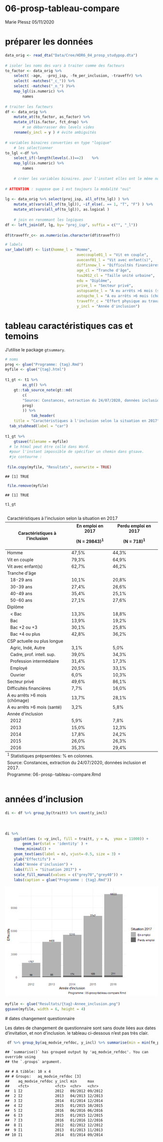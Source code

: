 06-prosp-tableau-compare
================
Marie Plessz
05/11/2020

# préparer les données

``` r
data_orig <- read_dta("Data/Cree/HDR6_04_prosp_studypop.dta")

# isoler les noms des vars à traiter comme des facteurs
to_factor <- data_orig %>%
    select( -age,  -proj_isp, -fm_per_inclusion, -traveffr) %>% 
    select( -matches("_c_")) %>% 
    select( -matches("_n_") )%>%                        
    map_lgl(is.numeric) %>%
        names

# traiter les facteurs
df <- data_orig %>% 
    mutate_at(to_factor, as_factor) %>% 
    mutate_if(is.factor, fct_drop) %>% 
        # se débarrasser des levels vides
    rename(y_incl = y ) # évite ambiguités

# variables binaires converties en type "logique"
    # les sélectionner
to_lgl <-df %>%
    select_if(~length(levels(.))==2)    %>% 
    map_lgl(is.numeric) %>%
        names

    # créer les variables binaires. pour l'instant elles ont le même nom dans un autre objet.

# ATTENTION : suppose que 1 est toujours la modalité "oui"

lg <- data_orig %>% select(proj_isp, all_of(to_lgl) ) %>% 
    mutate_at(vars(all_of(to_lgl)), ~if_else(. == 1, "T", "F") ) %>% 
    mutate_at(vars(all_of(to_lgl)), as.logical ) 

    # join en renommant les logiques
df <- left_join(df, lg, by= "proj_isp", suffix = c("", "_l"))

df$traveffr_c<- as.numeric(as.character(df$traveffr))
```

``` r
# labels
var_label(df) <- list(homme_l = "Homme", 
                                 aveccouple01_l = "Vit en couple",
                                 avecenf01_l = "Vit avec enfant(s)",
                                 diffinnow_l = "Difficultés financières",
                                 age_cl = "Tranche d'âge",
                                 tuu2012_cl = "Taille unité urbaine",
                                 edu = "Diplôme",
                                 prive_l = "Secteur privé",
                                 astopsante_l = "A eu arrêts >6 mois (santé)",
                                 astopcho_l = "A eu arrêts >6 mois (chômage)",
                                 traveffr_c = "Effort physique au travail (max=14)",
                                 y_incl = "Année d'inclusion")
```

# tableau caractéristiques cas et temoins

J’utilise le package `gtsummary`.

``` r
# noms
prog <- glue("Programme: {tag}.Rmd")
myfile <- glue("{tag}.html")

t1_gt <- t1 %>% 
        as_gt() %>% 
    gt::tab_source_note(gt::md(
        c(
        "Source: Constances, extraction du 24/07/2020, données inclusion et 2017.", 
        prog)   
        )) %>% 
            tab_header(
    title = "Caractéristiques à l'inclusion selon la situation en 2017"  )   %>%
  tab_stubhead(label = "car") 

t1_gt %>% 
    gtsave(filename = myfile)
  # le htmal peut être collé dans Word.
  #pour l'instant impossible de spécifier un chemin dans gtsave.
  #je contourne : 
  
 file.copy(myfile, "Resultats", overwrite = TRUE)
```

    ## [1] TRUE

``` r
 file.remove(myfile)
```

    ## [1] TRUE

``` r
t1_gt 
```

<div id="ozdraxxrrx" style="overflow-x:auto;overflow-y:auto;width:auto;height:auto;">
<style>html {
  font-family: -apple-system, BlinkMacSystemFont, 'Segoe UI', Roboto, Oxygen, Ubuntu, Cantarell, 'Helvetica Neue', 'Fira Sans', 'Droid Sans', Arial, sans-serif;
}

#ozdraxxrrx .gt_table {
  display: table;
  border-collapse: collapse;
  margin-left: auto;
  margin-right: auto;
  color: #333333;
  font-size: 13px;
  font-weight: normal;
  font-style: normal;
  background-color: #FFFFFF;
  width: auto;
  border-top-style: solid;
  border-top-width: 2px;
  border-top-color: #A8A8A8;
  border-right-style: none;
  border-right-width: 2px;
  border-right-color: #D3D3D3;
  border-bottom-style: solid;
  border-bottom-width: 2px;
  border-bottom-color: #A8A8A8;
  border-left-style: none;
  border-left-width: 2px;
  border-left-color: #D3D3D3;
}

#ozdraxxrrx .gt_heading {
  background-color: #FFFFFF;
  text-align: center;
  border-bottom-color: #FFFFFF;
  border-left-style: none;
  border-left-width: 1px;
  border-left-color: #D3D3D3;
  border-right-style: none;
  border-right-width: 1px;
  border-right-color: #D3D3D3;
}

#ozdraxxrrx .gt_title {
  color: #333333;
  font-size: 125%;
  font-weight: initial;
  padding-top: 4px;
  padding-bottom: 4px;
  padding-left: 5px;
  padding-right: 5px;
  border-bottom-color: #FFFFFF;
  border-bottom-width: 0;
}

#ozdraxxrrx .gt_subtitle {
  color: #333333;
  font-size: 85%;
  font-weight: initial;
  padding-top: 0;
  padding-bottom: 6px;
  padding-left: 5px;
  padding-right: 5px;
  border-top-color: #FFFFFF;
  border-top-width: 0;
}

#ozdraxxrrx .gt_bottom_border {
  border-bottom-style: solid;
  border-bottom-width: 2px;
  border-bottom-color: #D3D3D3;
}

#ozdraxxrrx .gt_col_headings {
  border-top-style: solid;
  border-top-width: 2px;
  border-top-color: #D3D3D3;
  border-bottom-style: solid;
  border-bottom-width: 2px;
  border-bottom-color: #D3D3D3;
  border-left-style: none;
  border-left-width: 1px;
  border-left-color: #D3D3D3;
  border-right-style: none;
  border-right-width: 1px;
  border-right-color: #D3D3D3;
}

#ozdraxxrrx .gt_col_heading {
  color: #333333;
  background-color: #FFFFFF;
  font-size: 100%;
  font-weight: normal;
  text-transform: inherit;
  border-left-style: none;
  border-left-width: 1px;
  border-left-color: #D3D3D3;
  border-right-style: none;
  border-right-width: 1px;
  border-right-color: #D3D3D3;
  vertical-align: bottom;
  padding-top: 5px;
  padding-bottom: 6px;
  padding-left: 5px;
  padding-right: 5px;
  overflow-x: hidden;
}

#ozdraxxrrx .gt_column_spanner_outer {
  color: #333333;
  background-color: #FFFFFF;
  font-size: 100%;
  font-weight: normal;
  text-transform: inherit;
  padding-top: 0;
  padding-bottom: 0;
  padding-left: 4px;
  padding-right: 4px;
}

#ozdraxxrrx .gt_column_spanner_outer:first-child {
  padding-left: 0;
}

#ozdraxxrrx .gt_column_spanner_outer:last-child {
  padding-right: 0;
}

#ozdraxxrrx .gt_column_spanner {
  border-bottom-style: solid;
  border-bottom-width: 2px;
  border-bottom-color: #D3D3D3;
  vertical-align: bottom;
  padding-top: 5px;
  padding-bottom: 5px;
  overflow-x: hidden;
  display: inline-block;
  width: 100%;
}

#ozdraxxrrx .gt_group_heading {
  padding-top: 1px;
  padding-bottom: 1px;
  padding-left: 5px;
  padding-right: 5px;
  color: #333333;
  background-color: #FFFFFF;
  font-size: 100%;
  font-weight: initial;
  text-transform: inherit;
  border-top-style: solid;
  border-top-width: 2px;
  border-top-color: #D3D3D3;
  border-bottom-style: solid;
  border-bottom-width: 2px;
  border-bottom-color: #D3D3D3;
  border-left-style: none;
  border-left-width: 1px;
  border-left-color: #D3D3D3;
  border-right-style: none;
  border-right-width: 1px;
  border-right-color: #D3D3D3;
  vertical-align: middle;
}

#ozdraxxrrx .gt_empty_group_heading {
  padding: 0.5px;
  color: #333333;
  background-color: #FFFFFF;
  font-size: 100%;
  font-weight: initial;
  border-top-style: solid;
  border-top-width: 2px;
  border-top-color: #D3D3D3;
  border-bottom-style: solid;
  border-bottom-width: 2px;
  border-bottom-color: #D3D3D3;
  vertical-align: middle;
}

#ozdraxxrrx .gt_from_md > :first-child {
  margin-top: 0;
}

#ozdraxxrrx .gt_from_md > :last-child {
  margin-bottom: 0;
}

#ozdraxxrrx .gt_row {
  padding-top: 1px;
  padding-bottom: 1px;
  padding-left: 5px;
  padding-right: 5px;
  margin: 10px;
  border-top-style: solid;
  border-top-width: 1px;
  border-top-color: #D3D3D3;
  border-left-style: none;
  border-left-width: 1px;
  border-left-color: #D3D3D3;
  border-right-style: none;
  border-right-width: 1px;
  border-right-color: #D3D3D3;
  vertical-align: middle;
  overflow-x: hidden;
}

#ozdraxxrrx .gt_stub {
  color: #333333;
  background-color: #FFFFFF;
  font-size: 100%;
  font-weight: initial;
  text-transform: inherit;
  border-right-style: solid;
  border-right-width: 2px;
  border-right-color: #D3D3D3;
  padding-left: 5px;
  padding-right: 5px;
}

#ozdraxxrrx .gt_stub_row_group {
  color: #333333;
  background-color: #FFFFFF;
  font-size: 100%;
  font-weight: initial;
  text-transform: inherit;
  border-right-style: solid;
  border-right-width: 2px;
  border-right-color: #D3D3D3;
  padding-left: 5px;
  padding-right: 5px;
  vertical-align: top;
}

#ozdraxxrrx .gt_row_group_first td {
  border-top-width: 2px;
}

#ozdraxxrrx .gt_summary_row {
  color: #333333;
  background-color: #FFFFFF;
  text-transform: inherit;
  padding-top: 1px;
  padding-bottom: 1px;
  padding-left: 5px;
  padding-right: 5px;
}

#ozdraxxrrx .gt_first_summary_row {
  border-top-style: solid;
  border-top-color: #D3D3D3;
}

#ozdraxxrrx .gt_first_summary_row.thick {
  border-top-width: 2px;
}

#ozdraxxrrx .gt_last_summary_row {
  padding-top: 1px;
  padding-bottom: 1px;
  padding-left: 5px;
  padding-right: 5px;
  border-bottom-style: solid;
  border-bottom-width: 2px;
  border-bottom-color: #D3D3D3;
}

#ozdraxxrrx .gt_grand_summary_row {
  color: #333333;
  background-color: #FFFFFF;
  text-transform: inherit;
  padding-top: 1px;
  padding-bottom: 1px;
  padding-left: 5px;
  padding-right: 5px;
}

#ozdraxxrrx .gt_first_grand_summary_row {
  padding-top: 1px;
  padding-bottom: 1px;
  padding-left: 5px;
  padding-right: 5px;
  border-top-style: double;
  border-top-width: 6px;
  border-top-color: #D3D3D3;
}

#ozdraxxrrx .gt_striped {
  background-color: rgba(128, 128, 128, 0.05);
}

#ozdraxxrrx .gt_table_body {
  border-top-style: solid;
  border-top-width: 2px;
  border-top-color: #D3D3D3;
  border-bottom-style: solid;
  border-bottom-width: 2px;
  border-bottom-color: #D3D3D3;
}

#ozdraxxrrx .gt_footnotes {
  color: #333333;
  background-color: #FFFFFF;
  border-bottom-style: none;
  border-bottom-width: 2px;
  border-bottom-color: #D3D3D3;
  border-left-style: none;
  border-left-width: 2px;
  border-left-color: #D3D3D3;
  border-right-style: none;
  border-right-width: 2px;
  border-right-color: #D3D3D3;
}

#ozdraxxrrx .gt_footnote {
  margin: 0px;
  font-size: 90%;
  padding-left: 1px;
  padding-right: 1px;
  padding-left: 5px;
  padding-right: 5px;
}

#ozdraxxrrx .gt_sourcenotes {
  color: #333333;
  background-color: #FFFFFF;
  border-bottom-style: none;
  border-bottom-width: 2px;
  border-bottom-color: #D3D3D3;
  border-left-style: none;
  border-left-width: 2px;
  border-left-color: #D3D3D3;
  border-right-style: none;
  border-right-width: 2px;
  border-right-color: #D3D3D3;
}

#ozdraxxrrx .gt_sourcenote {
  font-size: 90%;
  padding-top: 1px;
  padding-bottom: 1px;
  padding-left: 5px;
  padding-right: 5px;
}

#ozdraxxrrx .gt_left {
  text-align: left;
}

#ozdraxxrrx .gt_center {
  text-align: center;
}

#ozdraxxrrx .gt_right {
  text-align: right;
  font-variant-numeric: tabular-nums;
}

#ozdraxxrrx .gt_font_normal {
  font-weight: normal;
}

#ozdraxxrrx .gt_font_bold {
  font-weight: bold;
}

#ozdraxxrrx .gt_font_italic {
  font-style: italic;
}

#ozdraxxrrx .gt_super {
  font-size: 65%;
}

#ozdraxxrrx .gt_footnote_marks {
  font-style: italic;
  font-weight: normal;
  font-size: 75%;
  vertical-align: 0.4em;
}

#ozdraxxrrx .gt_asterisk {
  font-size: 100%;
  vertical-align: 0;
}

#ozdraxxrrx .gt_indent_1 {
  text-indent: 5px;
}

#ozdraxxrrx .gt_indent_2 {
  text-indent: 10px;
}

#ozdraxxrrx .gt_indent_3 {
  text-indent: 15px;
}

#ozdraxxrrx .gt_indent_4 {
  text-indent: 20px;
}

#ozdraxxrrx .gt_indent_5 {
  text-indent: 25px;
}
</style>
<table class="gt_table">
  <thead class="gt_header">
    <tr>
      <td colspan="3" class="gt_heading gt_title gt_font_normal gt_bottom_border" style>Caractéristiques à l'inclusion selon la situation en 2017</td>
    </tr>
    
  </thead>
  <thead class="gt_col_headings">
    <tr>
      <th class="gt_col_heading gt_columns_bottom_border gt_left" rowspan="1" colspan="1" scope="col"><strong>Caractéristiques à l'inclusion</strong></th>
      <th class="gt_col_heading gt_columns_bottom_border gt_center" rowspan="1" colspan="1" scope="col"><strong>En emploi en 2017</strong></p>
<p>(N = 29843)<sup class="gt_footnote_marks">1</sup></th>
      <th class="gt_col_heading gt_columns_bottom_border gt_center" rowspan="1" colspan="1" scope="col"><strong>Perdu emploi en 2017</strong></p>
<p>(N = 718)<sup class="gt_footnote_marks">1</sup></th>
    </tr>
  </thead>
  <tbody class="gt_table_body">
    <tr><td class="gt_row gt_left">Homme</td>
<td class="gt_row gt_center">47,5%</td>
<td class="gt_row gt_center">44,3%</td></tr>
    <tr><td class="gt_row gt_left">Vit en couple</td>
<td class="gt_row gt_center">79,3%</td>
<td class="gt_row gt_center">64,9%</td></tr>
    <tr><td class="gt_row gt_left">Vit avec enfant(s)</td>
<td class="gt_row gt_center">62,7%</td>
<td class="gt_row gt_center">46,2%</td></tr>
    <tr><td class="gt_row gt_left">Tranche d'âge</td>
<td class="gt_row gt_center"></td>
<td class="gt_row gt_center"></td></tr>
    <tr><td class="gt_row gt_left" style="text-align: left; text-indent: 10px;">18-29 ans</td>
<td class="gt_row gt_center">10,1%</td>
<td class="gt_row gt_center">20,8%</td></tr>
    <tr><td class="gt_row gt_left" style="text-align: left; text-indent: 10px;">30-39 ans</td>
<td class="gt_row gt_center">27,4%</td>
<td class="gt_row gt_center">26,6%</td></tr>
    <tr><td class="gt_row gt_left" style="text-align: left; text-indent: 10px;">40-49 ans</td>
<td class="gt_row gt_center">35,4%</td>
<td class="gt_row gt_center">25,1%</td></tr>
    <tr><td class="gt_row gt_left" style="text-align: left; text-indent: 10px;">50-60 ans</td>
<td class="gt_row gt_center">27,1%</td>
<td class="gt_row gt_center">27,6%</td></tr>
    <tr><td class="gt_row gt_left">Diplôme</td>
<td class="gt_row gt_center"></td>
<td class="gt_row gt_center"></td></tr>
    <tr><td class="gt_row gt_left" style="text-align: left; text-indent: 10px;">&lt; Bac</td>
<td class="gt_row gt_center">13,3%</td>
<td class="gt_row gt_center">18,8%</td></tr>
    <tr><td class="gt_row gt_left" style="text-align: left; text-indent: 10px;">Bac</td>
<td class="gt_row gt_center">13,9%</td>
<td class="gt_row gt_center">19,2%</td></tr>
    <tr><td class="gt_row gt_left" style="text-align: left; text-indent: 10px;">Bac +2 ou +3</td>
<td class="gt_row gt_center">30,1%</td>
<td class="gt_row gt_center">25,8%</td></tr>
    <tr><td class="gt_row gt_left" style="text-align: left; text-indent: 10px;">Bac +4 ou plus</td>
<td class="gt_row gt_center">42,8%</td>
<td class="gt_row gt_center">36,2%</td></tr>
    <tr><td class="gt_row gt_left">CSP actuelle ou plus longue</td>
<td class="gt_row gt_center"></td>
<td class="gt_row gt_center"></td></tr>
    <tr><td class="gt_row gt_left" style="text-align: left; text-indent: 10px;">Agric, Indé, Autre</td>
<td class="gt_row gt_center">3,1%</td>
<td class="gt_row gt_center">5,0%</td></tr>
    <tr><td class="gt_row gt_left" style="text-align: left; text-indent: 10px;">Cadre, prof. intell. sup.</td>
<td class="gt_row gt_center">39,0%</td>
<td class="gt_row gt_center">34,3%</td></tr>
    <tr><td class="gt_row gt_left" style="text-align: left; text-indent: 10px;">Profession intermédiaire</td>
<td class="gt_row gt_center">31,4%</td>
<td class="gt_row gt_center">17,3%</td></tr>
    <tr><td class="gt_row gt_left" style="text-align: left; text-indent: 10px;">Employé</td>
<td class="gt_row gt_center">20,5%</td>
<td class="gt_row gt_center">33,1%</td></tr>
    <tr><td class="gt_row gt_left" style="text-align: left; text-indent: 10px;">Ouvrier</td>
<td class="gt_row gt_center">6,0%</td>
<td class="gt_row gt_center">10,3%</td></tr>
    <tr><td class="gt_row gt_left">Secteur privé</td>
<td class="gt_row gt_center">49,6%</td>
<td class="gt_row gt_center">86,1%</td></tr>
    <tr><td class="gt_row gt_left">Difficultés financières</td>
<td class="gt_row gt_center">7,7%</td>
<td class="gt_row gt_center">16,0%</td></tr>
    <tr><td class="gt_row gt_left">A eu arrêts &gt;6 mois (chômage)</td>
<td class="gt_row gt_center">13,7%</td>
<td class="gt_row gt_center">28,1%</td></tr>
    <tr><td class="gt_row gt_left">A eu arrêts &gt;6 mois (santé)</td>
<td class="gt_row gt_center">3,2%</td>
<td class="gt_row gt_center">5,8%</td></tr>
    <tr><td class="gt_row gt_left">Année d'inclusion</td>
<td class="gt_row gt_center"></td>
<td class="gt_row gt_center"></td></tr>
    <tr><td class="gt_row gt_left" style="text-align: left; text-indent: 10px;">2012</td>
<td class="gt_row gt_center">5,9%</td>
<td class="gt_row gt_center">7,8%</td></tr>
    <tr><td class="gt_row gt_left" style="text-align: left; text-indent: 10px;">2013</td>
<td class="gt_row gt_center">15,0%</td>
<td class="gt_row gt_center">12,3%</td></tr>
    <tr><td class="gt_row gt_left" style="text-align: left; text-indent: 10px;">2014</td>
<td class="gt_row gt_center">17,8%</td>
<td class="gt_row gt_center">24,2%</td></tr>
    <tr><td class="gt_row gt_left" style="text-align: left; text-indent: 10px;">2015</td>
<td class="gt_row gt_center">26,0%</td>
<td class="gt_row gt_center">26,3%</td></tr>
    <tr><td class="gt_row gt_left" style="text-align: left; text-indent: 10px;">2016</td>
<td class="gt_row gt_center">35,3%</td>
<td class="gt_row gt_center">29,4%</td></tr>
  </tbody>
  <tfoot class="gt_sourcenotes">
    <tr>
      <td class="gt_sourcenote" colspan="3">Source: Constances, extraction du 24/07/2020, données inclusion et 2017.</td>
    </tr>
    <tr>
      <td class="gt_sourcenote" colspan="3">Programme: 06-prosp-tableau-compare.Rmd</td>
    </tr>
  </tfoot>
  <tfoot class="gt_footnotes">
    <tr>
      <td class="gt_footnote" colspan="3"><sup class="gt_footnote_marks">1</sup> Statistiques prépsentées: % en colonnes.</td>
    </tr>
  </tfoot>
</table>
</div>

# années d’inclusion

``` r
di <- df %>% group_by(traitt) %>% count(y_incl)



di %>% 
    ggplot(aes (x =y_incl, fill = traitt, y = n,  ymax = 11000)) +
        geom_bar(stat = 'identity' ) +
    theme_minimal() +
    geom_text(aes(label = n), vjust=-0.5, size = 3) +
    ylab("Effectifs") +
    xlab("Année d'inclusion") +
    labs(fill = "Situation 2017") +
    scale_fill_manual(values = c("grey70","grey40")) +
    labs(caption = glue("Programme : {tag}.Rmd"))
```

![](06-prosp-tableau-compare_files/figure-gfm/unnamed-chunk-1-1.png)<!-- -->

``` r
myfile <- glue("Resultats/{tag}-Annee_inclusion.png")
ggsave(myfile, width = 6, height = 4)
```

\# dates changement questionnaire

Les dates de changement de questionnaire sont sans doute liées aux dates
d’invitation, et non d’inclusion. le tableau ci-dessous n’est pas très
clair.

``` r
 df %>% group_by(aq_modvie_refdoc, y_incl) %>% summarise(min = min(fm_per_inclusion), max = max(fm_per_inclusion))
```

    ## `summarise()` has grouped output by 'aq_modvie_refdoc'. You can override using
    ## the `.groups` argument.

    ## # A tibble: 10 x 4
    ## # Groups:   aq_modvie_refdoc [3]
    ##    aq_modvie_refdoc y_incl min     max    
    ##    <fct>            <fct>  <chr>   <chr>  
    ##  1 I2               2012   09/2012 09/2012
    ##  2 I2               2013   04/2013 12/2013
    ##  3 I2               2014   01/2014 12/2014
    ##  4 I2               2015   01/2015 10/2015
    ##  5 I2               2016   06/2016 06/2016
    ##  6 I3               2015   01/2015 12/2015
    ##  7 I3               2016   01/2016 12/2016
    ##  8 I1               2012   02/2012 12/2012
    ##  9 I1               2013   01/2013 11/2013
    ## 10 I1               2014   03/2014 09/2014
